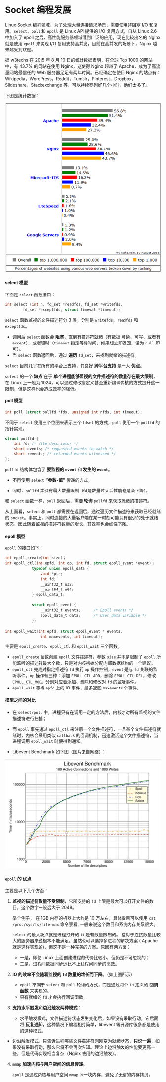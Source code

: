 # Socket 编程发展

Linux Socket 编程领域，为了处理大量连接请求场景，需要使用非阻塞 I/O 和复用。`select`、`poll` 和 `epoll` 是 Linux API 提供的 I/O 复用方式，自从 Linux 2.6 中加入了 epoll 之后，高性能服务器领域得到广泛的应用，现在比较出名的 Nginx 就是使用 `epoll` 来实现 I/O 复用支持高并发，目前在高并发的场景下，Nginx 越来越受到欢迎。

据 w3techs 在 2015 年 8 月 10 日的统计数据表明，在全球 Top 1000 的网站中，有 43.7% 的网站在使用 Nginx，这使得 Nginx 超越了 Apache，成为了高流量网站最信任的 Web 服务器足足有两年时间。已经确定在使用 Nginx 的站点有：Wikipedia，WordPress，Reddit，Tumblr，Pinterest，Dropbox，Slideshare，Stackexchange 等，可以持续罗列好几个小时，他们太多了。

下图是统计数据：

![](../images/nginx.png)

#### select 模型

下面是 `select` 函数接口：

```c
int select (int n, fd_set *readfds, fd_set *writefds,
        fd_set *exceptfds, struct timeval *timeout);
```

`select` 函数监视的文件描述符分 3 类，分别是 `writefds`、`readfds` 和 `exceptfds`。

- 调用后 `select` 函数会 **阻塞**，直到有描述符就绪（有数据 可读、可写、或者有 `except`），或者超时（`timeout` 指定等待时间，如果想立即返回，设为 `null` 即可）。
- 当 `select` 函数返回后，通过 **遍历** `fd_set`，来找到就绪的描述符。

`select` 目前几乎在所有的平台上支持，其良好 **跨平台支持** 是一大 **优点**。

`select` 的一个 **缺点** 在于 **单个进程能够监视的文件描述符的数量存在最大限制**，在 Linux 上一般为 1024，可以通过修改宏定义甚至重新编译内核的方式提升这一限制，但是这样也会造成效率的降低。

#### poll 模型

```c
int poll (struct pollfd *fds, unsigned int nfds, int timeout);
```

不同于 `select` 使用三个位图来表示三个 `fdset` 的方式，`poll` 使用一个 `pollfd` 的指针实现。

```c
struct pollfd {
    int fd; /* file descriptor */
    short events; /* requested events to watch */
    short revents; /* returned events witnessed */
};
```

`pollfd` 结构体包含了 **要监视的 `event`** 和 **发生的 `event`**。

- 不再使用 `select` **“参数-值”** 传递的方式。

- 同时，`pollfd` 并没有最大数量限制（但是数量过大后性能也是会下降）。

和 `select` 函数一样，`poll` 返回后，需要 **轮询** `pollfd` 来获取就绪的描述符。

从上面看，`select` 和 `poll` 都需要在返回后，通过遍历文件描述符来获取已经就绪的 `socket`。事实上，同时连接的大量客户端在某一时刻可能只有很少的处于就绪状态，因此随着监视的描述符数量的增长，其效率也会线性下降。

#### epoll 模型

`epoll` 的接口如下：

```c
int epoll_create(int size)；
int epoll_ctl(int epfd, int op, int fd, struct epoll_event *event)；
            typedef union epoll_data {
                void *ptr;
                int fd;
                __uint32_t u32;
                __uint64_t u64;
            } epoll_data_t;

            struct epoll_event {
                __uint32_t events;      /* Epoll events */
                epoll_data_t data;      /* User data variable */
            };

int epoll_wait(int epfd, struct epoll_event * events,
                int maxevents, int timeout);
```

主要是 `epoll_create`、`epoll_ctl` 和 `epoll_wait` 三个函数。

- `epoll_create` 函数创建 `epoll` 文件描述符，参数 `size` 并不是限制了 `epoll` 所能监听的描述符最大个数，只是对内核初始分配内部数据结构的一个建议。
- `epoll_ctl` 完成对指定描述符 `fd` 执行 `op` 操作控制，`event` 是与 `fd` 关联的监听事件。`op` 操作有三种：添加 `EPOLL_CTL_ADD`，删除 `EPOLL_CTL_DEL`，修改 `EPOLL_CTL_MOD`。分别对应着添加、删除和修改对 `fd` 的监听事件。
- `epoll_wait` 等待 `epfd` 上的 IO 事件，最多返回 `maxevents` 个事件。

#### 模型之间的对比

- 在 `select/poll` 中，进程只有在调用一定的方法后，内核才对所有监视的文件描述符进行扫描；

- 而 `epoll` 事先通过 `epoll_ctl` 来注册一个文件描述符，一旦某个文件描述符就绪时，内核会采用类似 `callback` 的回调机制，迅速激活这个文件描述符，当进程调用 `epoll_wait` 时便得到通知。

- Libevent Benchmark 如下图（图片来自网络）：

![libevent_benchmark](../images/libevent_benchmark.webp)

#### `epoll` 的 **优点**
主要是以下几个方面：

1. **监视的描述符数量不受限制**，它所支持的 `fd` 上限是最大可以打开文件的数目，这个数字一般远大于 2048。

    举个例子， 在 1GB 内存的机器上大约是 10 万左右，具体数目可以使用 `cat /proc/sys/fs/file-max` 命令察看, 一般来说这个数目和系统内存关系很大。

    `select` 的最大缺点就是进程打开的 `fd` 是有数量限制的。 这对于连接数量比较大的服务器来说根本不能满足。虽然也可以选择多进程的解决方案 ( Apache 就是这样实现的)，但这不是一种完美的方案。原因有两方面：

    - 一是，即使 Linux 上面创建进程的代价比较小，但仍是不可忽视的；
    - 二是，进程间数据同步远比不上线程间同步的高效。

2. **IO 的效率不会随着监视的 `fd` 数量的增长而下降**。（如上图所示）

    - `epoll` 不同于 `select` 和 `poll` 轮询的方式，而是通过每个 `fd` 定义的 **回调函数** 来实现的。
    - 只有就绪的 `fd` 才会执行回调函数。

3. **支持水平触发和边沿触发两种模式**：

    * 水平触发模式，文件描述符状态发生变化后，如果没有采取行动，它后面将 **反复通知**，这种情况下编程相对简单，libevent 等开源库很多都是使用的这种模式。
* 边沿触发模式，只告诉进程哪些文件描述符刚刚变为就绪状态，**只说一遍**，如果没有采取行动，那么它将不会再次告知。理论上边沿触发的性能要更高一些，但是代码实现相当复杂（Nginx 使用的边沿触发）。

4. **`mmap` 加速内核与用户空间的信息传递。**

    `epoll` 是通过内核与用户空间 `mmap` 同一块内存，避免了无谓的内存拷贝。

